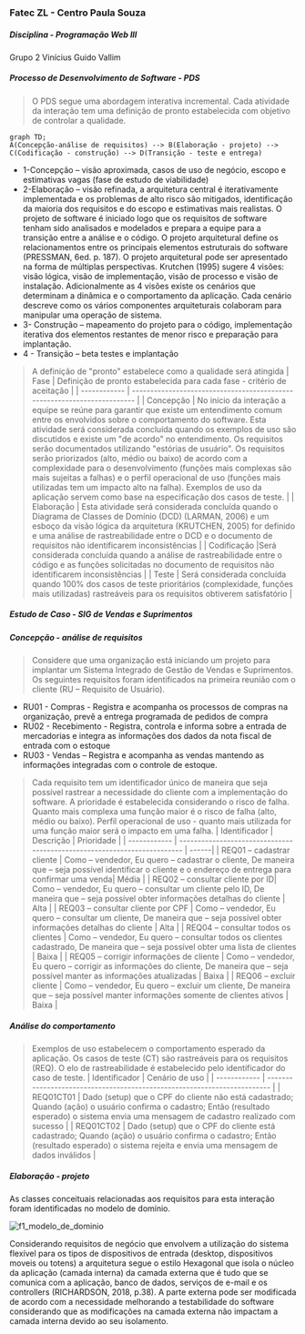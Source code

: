 ### Fatec ZL - Centro Paula Souza
##### Disciplina - Programação Web III
Grupo 2
Vinícius Guido Vallim
##### Processo de Desenvolvimento de Software - PDS
> O PDS segue uma abordagem interativa incremental. Cada atividade da interação tem uma definição de pronto estabelecida com objetivo de controlar a qualidade.
```mermaid
graph TD;
A(Concepção-análise de requisitos) --> B(Elaboração - projeto) --> C(Codificação - construção) --> D(Transição - teste e entrega)
```
- 1-Concepção – visão aproximada, casos de uso de negócio, escopo e estimativas vagas (fase de estudo de viabilidade)
- 2-Elaboração – visão refinada, a arquitetura central é iterativamente implementada e os problemas de alto risco são mitigados, identificação da maioria dos requisitos e do
escopo e estimativas mais realistas.
O projeto de software é iniciado logo que os requisitos de software tenham sido analisados e modelados e prepara a equipe para a transição entre a análise e o código. O
projeto arquitetural define os relacionamentos entre os principais elementos estruturais do software (PRESSMAN, 6ed. p. 187). O projeto arquitetural pode ser apresentado
na forma de múltiplas perspectivas. Krutchen (1995) sugere 4 visões: visão lógica, visão de implementação, visão de processo e visão de instalação. Adicionalmente as 4
visões existe os cenários que determinam a dinâmica e o comportamento da aplicação. Cada cenário descreve como os vários componentes arquiteturais colaboram para
manipular uma operação de sistema.
- 3- Construção – mapeamento do projeto para o código, implementação iterativa dos elementos restantes de menor risco e preparação para implantação.
- 4 - Transição – beta testes e implantação
> A definição de "pronto" estabelece como a qualidade será atingida
| Fase | Definição de pronto estabelecida para cada fase - critério de aceitação |
| ------------ | ------------------------------------------------------------------------ |
| Concepção | No início da interação a equipe se reúne para garantir que existe um entendimento comum entre os envolvidos sobre o comportamento do software. Esta
atividade será considerada concluída quando os exemplos de uso são discutidos e existe um "de acordo" no entendimento. Os requisitos serão documentados utilizando
"estórias de usuário". Os requisitos serão priorizados (alto, médio ou baixo) de acordo com a complexidade para o desenvolvimento (funções mais complexas são mais
sujeitas a falhas) e o perfil operacional de uso (funções mais utilizadas tem um impacto alto na falha). Exemplos de uso da aplicação servem como base na especificação dos
casos de teste. |
| Elaboração | Esta atividade será considerada concluída quando o Diagrama de Classes de Domínio (DCD) (LARMAN, 2006) e um esboço da visão lógica da arquitetura
(KRUTCHEN, 2005) for definido e uma análise de rastreabilidade entre o DCD e o documento de requisitos não identificarem inconsistências |
| Codificação |Será considerada concluída quando a análise de rastreabilidade entre o código e as funções solicitadas no documento de requisitos não identificarem
inconsistências |
| Teste | Será considerada concluída quando 100% dos casos de teste prioritários (complexidade, funções mais utilizadas) rastreáveis para os requisitos obtiverem satisfatório
|
##### Estudo de Caso - SIG de Vendas e Suprimentos
##### Concepção - análise de requisitos
> Considere que uma organização está iniciando um projeto para implantar um Sistema Integrado de Gestão de Vendas e Suprimentos.
Os seguintes requisitos foram identificados na primeira reunião com o cliente (RU – Requisito de Usuário).
- RU01 - Compras - Registra e acompanha os processos de compras na organização, prevê a entrega programada de pedidos de compra
- RU02 - Recebimento - Registra, controla e informa sobre a entrada de mercadorias e integra as informações dos dados da nota fiscal de entrada com o estoque
- RU03 - Vendas – Registra e acompanha as vendas mantendo as informações integradas com o controle de estoque.
> Cada requisito tem um identificador único de maneira que seja possível rastrear a necessidade do cliente com a implementação do software. A prioridade é estabelecida
considerando o risco de falha. Quanto mais complexa uma função maior é o risco de falha (alto, médio ou baixo). Perfil operacional de uso - quanto mais utilizada for uma
função maior será o impacto em uma falha.
| Identificador | Descrição | Prioridade |
| ------------ | ------------------------------------------------------------------------ | ------|
| REQ01 – cadastrar cliente | Como – vendedor, Eu quero – cadastrar o cliente, De maneira que – seja possível identificar o cliente e o endereço de entrega para confirmar
uma venda| Média |
| REQ02 – consultar cliente por ID| Como – vendedor, Eu quero – consultar um cliente pelo ID, De maneira que – seja possível obter informações detalhas do cliente | Alta |
| REQ03 – consultar cliente por CPF | Como – vendedor, Eu quero – consultar um cliente, De maneira que – seja possível obter informações detalhas do cliente | Alta |
| REQ04 – consultar todos os clientes | Como – vendedor, Eu quero – consultar todos os clientes cadastrado, De maneira que – seja possível obter uma lista de clientes | Baixa
|
| REQ05 – corrigir informações de cliente | Como – vendedor, Eu quero – corrigir as informações do cliente, De maneira que – seja possível manter as informações
atualizadas | Baixa |
| REQ06 – excluir cliente | Como – vendedor, Eu quero – excluir um cliente, De maneira que – seja possível manter informações somente de clientes ativos | Baixa |
##### Análise do comportamento
> Exemplos de uso estabelecem o comportamento esperado da aplicação. Os casos de teste (CT) são rastreáveis para os requisitos (REQ). O elo de rastreabilidade é
estabelecido pelo identificador do caso de teste.
| Identificador | Cenário de uso |
| ------------ | ------------------------------------------------------------------------ |
| REQ01CT01 | Dado (setup) que o CPF do cliente não está cadastrado; Quando (ação) o usuário confirma o cadastro; Então (resultado esperado) o sistema envia uma
mensagem de cadastro realizado com sucesso |
| REQ01CT02 | Dado (setup) que o CPF do cliente está cadastrado; Quando (ação) o usuário confirma o cadastro; Então (resultado esperado) o sistema rejeita e envia uma
mensagem de dados inválidos |
##### Elaboração - projeto
>
As classes conceituais relacionadas aos requisitos para esta interação foram identificadas no modelo de domínio. 

![f1_modelo_de_dominio](https://user-images.githubusercontent.com/101647611/160609428-25c059a0-1720-4142-b8e0-d34a9c017402.jpg)

Considerando requisitos de negócio que envolvem a utilização do sistema flexível para os tipos de dispositivos de entrada (desktop, dispositivos moveis ou totens) a arquitetura segue o estilo Hexagonal que isola o núcleo da aplicação (camada interna) da camada externa que é tudo que se comunica com a aplicação, banco de dados, serviços de e-mail e os controllers (RICHARDSON, 2018, p.38). A parte externa pode ser modificada de acordo com a necessidade melhorando a testabilidade do software considerando que as modificações na camada externa não impactam a camada interna devido ao seu isolamento.
